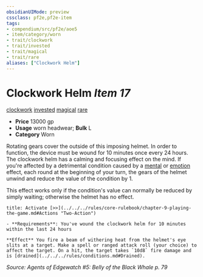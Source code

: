 ```yaml
---
obsidianUIMode: preview
cssclass: pf2e,pf2e-item
tags:
- compendium/src/pf2e/aoe5
- item/category/worn
- trait/clockwork
- trait/invested
- trait/magical
- trait/rare
aliases: ["Clockwork Helm"]
---
```

# Clockwork Helm *Item 17*  
[clockwork](../../../rules/traits/clockwork-g-g.md)  [invested](../../../rules/traits/invested.md)  [magical](../../../rules/traits/magical.md)  [rare](../../../rules/traits/rare.md)  

- **Price** 13000 gp
- **Usage** worn headwear; **Bulk** L
- **Category** Worn

Rotating gears cover the outside of this imposing helmet. In order to function, the device must be wound for 10 minutes once every 24 hours. The clockwork helm has a calming and focusing effect on the mind. If you're affected by a detrimental condition caused by a [mental](../../../rules/traits/mental.md) or [emotion](../../../rules/traits/emotion.md) effect, each round at the beginning of your turn, the gears of the helmet unwind and reduce the value of the condition by 1.

This effect works only if the condition's value can normally be reduced by simply waiting; otherwise the helmet has no effect.

```ad-embed-ability
title: Activate [>>](../../../rules/core-rulebook/chapter-9-playing-the-game.md#Actions "Two-Action")

- **Requirements**: You've wound the clockwork helm for 10 minutes within the last 24 hours

**Effect** You fire a beam of withering heat from the helmet's eye slits at a target. Make a spell or ranged attack roll (your choice) to affect the target. On a hit, the target takes `10d8` fire damage and is [drained](../../../rules/conditions.md#Drained).
```

*Source: Agents of Edgewatch #5: Belly of the Black Whale p. 79*
